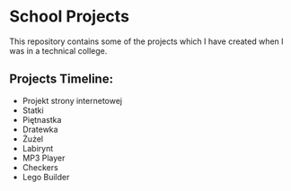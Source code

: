 # School Projects
This repository contains some of the projects which I have created when I was in a technical college.

## Projects Timeline:
* Projekt strony internetowej
* Statki
* Piętnastka
* Dratewka
* Żużel
* Labirynt
* MP3 Player
* Checkers
* Lego Builder
